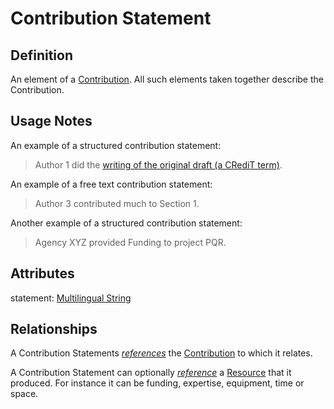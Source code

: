 # Contribution Statement

## Definition
An element of a [Contribution](../entities/Contribution.md). All such elements taken together describe the Contribution.

## Usage Notes
An example of a structured contribution statement:

> Author 1 did the [writing of the original draft (a CRediT term)](https://credit.niso.org/contributor-roles/writing-original-draft/).

An example of a free text contribution statement:

> Author 3 contributed much to Section 1.

Another example of a structured contribution statement:

> Agency XYZ provided Funding to project PQR.

## Attributes
statement: [Multilingual String](../datatypes/Multilingual_String.md)

## Relationships

<a name="rel__contribution">A Contribution Statements *[references](../entities/Contribution.md#user-content-rel__has-contribution-statement)* the [Contribution](../entities/Contribution.md) to which it relates.</a>

<a name="rel__resource">A Contribution Statement can optionally *[reference](../entities/Resource.md#user-content-rel__produced-by)* a [Resource](../entities/Resource.md) that it produced. For instance it can be funding, expertise, equipment, time or space.</a>
